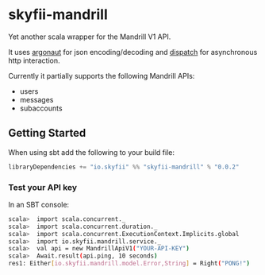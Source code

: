 # skyfii-mandrill

Yet another scala wrapper for the Mandrill V1 API.

It uses [argonaut](http://argonaut.io/) for json encoding/decoding and [dispatch](http://dispatch.databinder.net/Dispatch.html) for 
asynchronous http interaction.

Currently it partially supports the following Mandrill APIs:
  - users
  - messages
  - subaccounts

## Getting Started

When using sbt add the following to your build file:

```scala
libraryDependencies += "io.skyfii" %% "skyfii-mandrill" % "0.0.2"
```

### Test your API key

In an SBT console:
```bash
scala>  import scala.concurrent._
scala>  import scala.concurrent.duration._
scala>  import scala.concurrent.ExecutionContext.Implicits.global
scala>  import io.skyfii.mandrill.service._
scala>  val api = new MandrillApiV1("YOUR-API-KEY")
scala>  Await.result(api.ping, 10 seconds)
res1: Either[io.skyfii.mandrill.model.Error,String] = Right("PONG!")
```
